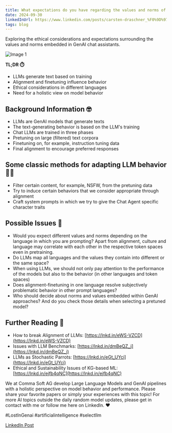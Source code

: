 ```yaml
---
title: What expectations do you have regarding the values and norms of your GenAI chat assistants? Highly sensitive topic in the LLM space! My take...
date: 2024-09-30
linkedInUrl: https://www.linkedin.com/posts/carsten-draschner_%F0%9D%97%AA%F0%9D%97%B5%F0%9D%97%AE%F0%9D%98%81-%F0%9D%97%B2%F0%9D%98%85%F0%9D%97%BD%F0%9D%97%B2%F0%9D%97%B0%F0%9D%98%81%F0%9D%97%AE%F0%9D%98%81%F0%9D%97%B6%F0%9D%97%BC%F0%9D%97%BB%F0%9D%98%80-%F0%9D%97%B1%F0%9D%97%BC-%F0%9D%98%86-activity-7196804101395939328-7ck-?utm_source=share&utm_medium=member_desktop
tags: blog
---
```


Exploring the ethical considerations and expectations surrounding the values and norms embedded in GenAI chat assistants.

![Image 1](/img/blog_images/1715804534412.jpeg)

**TL;DR ⏱️**
- LLMs generate text based on training
- Alignment and finetuning influence behavior
- Ethical considerations in different languages
- Need for a holistic view on model behavior

<!-- excerpt -->

## Background Information 🤓

- LLMs are GenAI models that generate texts
- The text-generating behavior is based on the LLM's training
- Chat LLMs are trained in three phases
- Pretuning on large (filtered) text corpora
- Finetuning on, for example, instruction tuning data
- Final alignment to encourage preferred responses

## Some classic methods for adapting LLM behavior 👮🏼

- Filter certain content, for example, NSFW, from the pretuning data
- Try to induce certain behaviors that we consider appropriate through alignment
- Craft system prompts in which we try to give the Chat Agent specific character traits

## Possible Issues 🫣

- Would you expect different values and norms depending on the language in which you are prompting? Apart from alignment, culture and language may correlate with each other in the respective token spaces even in pretraining.
- Do LLMs map all languages and the values they contain into different or the same space?
- When using LLMs, we should not only pay attention to the performance of the models but also to the behavior (in other languages and token spaces)
- Does alignment-finetuning in one language resolve subjectively problematic behavior in other prompt languages?
- Who should decide about norms and values embedded within GenAI approaches? And do you check those details when selecting a pretuned model?

## Further Reading 📖

- How to break Alignment of LLMs: [https://lnkd.in/eWS-VZCD](https://lnkd.in/eWS-VZCD)
- Issues with LLM Benchmarks: [https://lnkd.in/dmBeQZ_j](https://lnkd.in/dmBeQZ_j)
- LLMs as Stochastic Parrots: [https://lnkd.in/eGt_UYci](https://lnkd.in/eGt_UYci)
- Ethical and Sustainability Issues of KG-based ML: [https://lnkd.in/ejfb4qNC](https://lnkd.in/ejfb4qNC)

We at Comma Soft AG develop Large Language Models and GenAI pipelines with a holistic perspective on model behavior and performance. Please share your favorite papers or simply your experiences with this topic! For more AI topics outside the daily random model updates, please get in contact with me or follow me here on LinkedIn. ❤️

#LostInGenai #artificialintelligence #selectllm

[LinkedIn Post](https://www.linkedin.com/posts/carsten-draschner_%F0%9D%97%AA%F0%9D%97%B5%F0%9D%97%AE%F0%9D%98%81-%F0%9D%97%B2%F0%9D%98%85%F0%9D%97%BD%F0%9D%97%B2%F0%9D%97%B0%F0%9D%98%81%F0%9D%97%AE%F0%9D%98%81%F0%9D%97%B6%F0%9D%97%BC%F0%9D%97%BB%F0%9D%98%80-%F0%9D%97%B1%F0%9D%97%BC-%F0%9D%98%86-activity-7196804101395939328-7ck-?utm_source=share&utm_medium=member_desktop)
